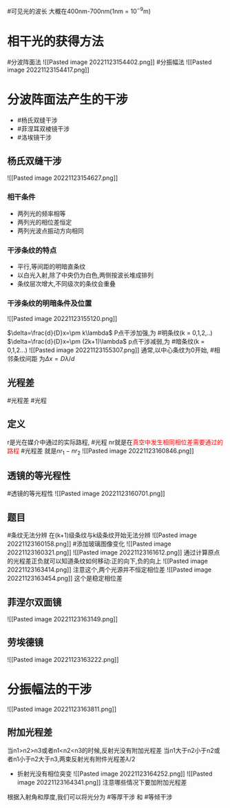 #可见光的波长 大概在400nm-700nm(1nm = $10^{-9}$m)
# 相干光的获得方法
#分波阵面法 ![[Pasted image 20221123154402.png]]
#分振幅法 ![[Pasted image 20221123154417.png]]
# 分波阵面法产生的干涉
- #杨氏双缝干涉
-  #菲涅耳双棱镜干涉
-  #洛埃镜干涉 
## 杨氏双缝干涉
![[Pasted image 20221123154627.png]]
### 相干条件
- 两列光的频率相等
- 两列光的相位差恒定
- 两列光波点振动方向相同
### 干涉条纹的特点
- 平行,等间距的明暗直条纹
- 以白光入射,除了中央仍为白色,两侧按波长堆成排列
- 条纹层次增大,不同级次的条纹会重叠
### 干涉条纹的明暗条件及位置
![[Pasted image 20221123155120.png]]

$\delta=\frac{d}{D}x=\pm k\lambda$  P点干涉加强,为 #明条纹(k = 0,1,2,..)
$\delta=\frac{d}{D}x=\pm (2k+1)\lambda$ p点干涉减弱,为 #暗条纹(k = 0,1,2...)
![[Pasted image 20221123155307.png]]
通常,以中心条纹为0开始, #相邻条纹间距 为$\Delta x = D\lambda/d$
## 光程差
#光程差 #光程
## 定义
r是光在媒介中通过的实际路程, #光程 nr就是在<font color="#ff0000">真空中发生相同相位差需要通过的路程</font> #光程差 就是$nr_1-nr_2$
![[Pasted image 20221123160846.png]]

## 透镜的等光程性
#透镜的等光程性
![[Pasted image 20221123160701.png]]

## 题目
#条纹无法分辨
在(k+1)级条纹与k级条纹开始无法分辨
![[Pasted image 20221123160158.png]]
#添加玻璃图像变化 
![[Pasted image 20221123160321.png]]
![[Pasted image 20221123161612.png]]
通过计算原点的光程差正负就可以知道条纹如何移动:正的向下,负的向上
![[Pasted image 20221123163414.png]]
注意这个,两个光源并不恒定相位差
![[Pasted image 20221123163454.png]]
这个是稳定相位差
## 菲涅尔双面镜
![[Pasted image 20221123163149.png]]
## 劳埃德镜
![[Pasted image 20221123163222.png]]

# 分振幅法的干涉
![[Pasted image 20221123163811.png]]
## 附加光程差
当n1>n2>n3或者n1<n2<n3的时候,反射光没有附加光程差
当n1大于n2小于n2或者n1小于n2大于n3,两束反射光有附件光程差$\lambda/2$
- 折射光没有相位突变
![[Pasted image 20221123164252.png]]
![[Pasted image 20221123164341.png]]
注意哪些情况下要加附加光程差

根据入射角和厚度,我们可以将光分为 #等厚干涉 和 #等倾干涉